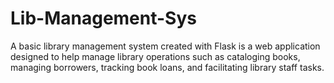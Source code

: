 # Lib-Management-Sys
A basic library management system created with Flask is a web application designed to help manage library operations such as cataloging books, managing borrowers, tracking book loans, and facilitating library staff tasks.
